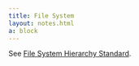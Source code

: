 ```yaml
---
title: File System
layout: notes.html
a: block
---
```


See [File System Hierarchy Standard](https://wiki.debian.org/FilesystemHierarchyStandard).